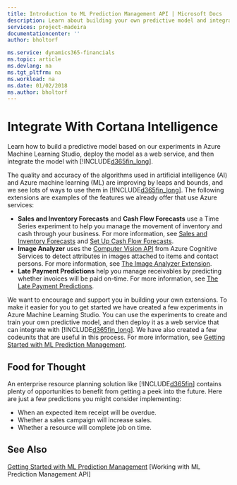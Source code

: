 ```yaml
---
title: Introduction to ML Prediction Management API | Microsoft Docs
description: Learn about building your own predictive model and integrating it with [!INCLUDE[d365fin_long](../includes/d365fin_long_md.md)].
services: project-madeira
documentationcenter: ''
author: bholtorf

ms.service: dynamics365-financials
ms.topic: article
ms.devlang: na
ms.tgt_pltfrm: na
ms.workload: na
ms.date: 01/02/2018
ms.author: bholtorf
---
```


# Integrate With Cortana Intelligence
Learn how to build a predictive model based on our experiments in Azure Machine Learning Studio, deploy the model as a web service, and then integrate the model with [!INCLUDE[d365fin_long](../includes/d365fin_long_md.md)].

The quality and accuracy of the algorithms used in artificial intelligence (AI) and Azure machine learning (ML) are improving by leaps and bounds, and we see lots of ways to use them in [!INCLUDE[d365fin_long](../includes/d365fin_long_md.md)]. The following extensions are examples of the features we already offer that use Azure services:
  
* **Sales and Inventory Forecasts** and **Cash Flow Forecasts** use a Time Series experiment to help you manage the movement of inventory and cash through your business. For more information, see [Sales and Inventory Forecasts](https://docs.microsoft.com/en-us/dynamics365/financials/ui-extensions-sales-forecast) and [Set Up Cash Flow Forecasts](https://docs.microsoft.com/en-us/dynamics365/financials/finance-setup-cash-flow-analyses).
* **Image Analyzer** uses the [Computer Vision API](https://azure.microsoft.com/en-us/services/cognitive-services/computer-vision/) from Azure Cognitive Services to detect attributes in images attached to items and contact persons. For more information, see [The Image Analyzer Extension](https://docs.microsoft.com/en-us/dynamics365/financials/ui-extensions-image-analyzer).
* **Late Payment Predictions** help you manage receivables by predicting whether invoices will be paid on-time. For more information, see [The Late Payment Predictions](ui-extensions-late-payment-prediction.md).

We want to encourage and support you in building your own extensions. To make it easier for you to get started we have created a few experiments in Azure Machine Learning Studio. You can use the experiments to create and train your own predictive model, and then deploy it as a web service that can integrate with [!INCLUDE[d365fin_long](../includes/d365fin_long_md.md)]. We have also created a few codeunits that are useful in this process. For more information, see [Getting Started with ML Prediction Management](ml-prediction-management-get-started.md).

## Food for Thought
An enterprise resource planning solution like [!INCLUDE[d365fin](../includes/d365fin_md.md)] contains plenty of opportunities to benefit from getting a peek into the future. Here are just a few predictions you might consider implementing:

* When an expected item receipt will be overdue.
* Whether a sales campaign will increase sales.
* Whether a resource will complete job on time.

## See Also
[Getting Started with ML Prediction Management](ml-prediction-management-get-started.md)
[Working with ML Prediction Management API]



